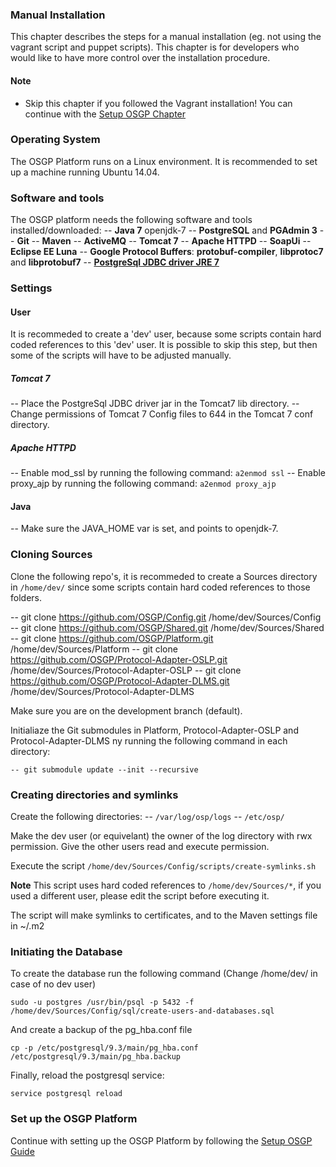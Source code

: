 ### Manual Installation

This chapter describes the steps for a manual installation (eg. not using the vagrant script and puppet scripts). This  chapter is for developers who would like to have more control over the installation procedure.

#### Note
 - Skip this chapter if you followed the Vagrant installation! You can continue with the [Setup OSGP Chapter](./SetupOSGP.md)

### Operating System
The OSGP Platform runs on a Linux environment. It is recommended to set up a machine running Ubuntu 14.04.


### Software and tools

The OSGP platform needs the following software and tools installed/downloaded:
-- **Java 7** openjdk-7
-- **PostgreSQL** and **PGAdmin 3**
-- **Git**
-- **Maven**
-- **ActiveMQ**
-- **Tomcat 7**
-- **Apache HTTPD**
-- **SoapUi**
-- **Eclipse EE Luna**
-- **Google Protocol Buffers**: **protobuf-compiler**, **libprotoc7** and **libprotobuf7**
-- **[PostgreSql JDBC driver JRE 7](https://jdbc.postgresql.org/download/postgresql-9.4.1209.jre7.jar)**

### Settings

#### User
It is recommeded to create a 'dev' user, because some scripts contain hard coded references to this 'dev' user. It is possible to skip this step, but then some of the scripts will have to be adjusted manually.

##### Tomcat 7
-- Place the PostgreSql JDBC driver jar in the Tomcat7 lib directory.
-- Change permissions of Tomcat 7 Config files to 644 in the Tomcat 7 conf directory.

##### Apache HTTPD
-- Enable mod_ssl by running the following command: ```a2enmod ssl```
-- Enable proxy_ajp by running the following command: ```a2enmod proxy_ajp```

#### Java
-- Make sure the JAVA_HOME var is set, and points to openjdk-7.

### Cloning Sources
Clone the following repo's, it is recommeded to create a Sources directory in ```/home/dev/``` since some scripts contain hard coded references to those folders.

-- git clone https://github.com/OSGP/Config.git /home/dev/Sources/Config
-- git clone https://github.com/OSGP/Shared.git /home/dev/Sources/Shared
-- git clone https://github.com/OSGP/Platform.git /home/dev/Sources/Platform
-- git clone https://github.com/OSGP/Protocol-Adapter-OSLP.git /home/dev/Sources/Protocol-Adapter-OSLP
-- git clone https://github.com/OSGP/Protocol-Adapter-DLMS.git /home/dev/Sources/Protocol-Adapter-DLMS

Make sure you are on the development branch (default).

Initialiaze the Git submodules in Platform, Protocol-Adapter-OSLP and Protocol-Adapter-DLMS ny running the following command in each directory:
```shell
-- git submodule update --init --recursive
```

### Creating directories and symlinks
Create the following directories:
-- ```/var/log/osp/logs```
-- ```/etc/osp/```

Make the dev user (or equivelant) the owner of the log directory with rwx permission. Give the other users read and execute permission.

Execute the script ```/home/dev/Sources/Config/scripts/create-symlinks.sh```

****Note**** This script uses hard coded references to ```/home/dev/Sources/*```, if you used a different user, please edit the script before executing it.

The script will make symlinks to certificates, and to the Maven settings file in ~/.m2

### Initiating the Database
To create the database run the following command (Change /home/dev/ in case of no dev user)
```shell
sudo -u postgres /usr/bin/psql -p 5432 -f /home/dev/Sources/Config/sql/create-users-and-databases.sql
```

And create a backup of the pg_hba.conf file
```shell
cp -p /etc/postgresql/9.3/main/pg_hba.conf /etc/postgresql/9.3/main/pg_hba.backup
```

Finally, reload the postgresql service:
```shell
service postgresql reload
```

### Set up the OSGP Platform

Continue with setting up the OSGP Platform by following the [Setup OSGP Guide](http://documentation.opensmartgridplatform.org/Userguide/Installation/setupOSGP.html)


